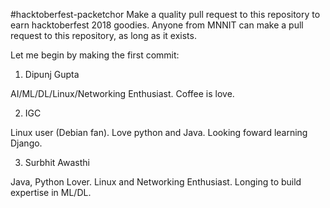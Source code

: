 #hacktoberfest-packetchor
Make a quality pull request to this repository to earn hacktoberfest 2018 goodies.
Anyone from MNNIT can make a pull request to this repository, as long as it exists.

Let me begin by making the first commit:

1. Dipunj Gupta

AI/ML/DL/Linux/Networking Enthusiast. Coffee is love.

2. IGC

Linux user (Debian fan). Love python and Java. Looking foward learning Django.

3. Surbhit Awasthi

Java, Python Lover. Linux and Networking Enthusiast. Longing to build expertise in ML/DL.
